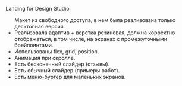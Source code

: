 Landing for Design Studio
<ul>Макет из свободного доступа, в нем была реализована только десктопная версия.
<li>Реализовала адаптив + верстка резиновая, должна корректно отображаться, в том числе, на экранах с промежуточными брейпоинтами.</li>
<li>Использованы flex, grid, position.</li>
<li>Анимация при скролле.</li>
<li>Есть бесконечный слайдер (отзывы). </li>
<li>Есть обычный слайдер (примеры работ).</li>
<li>Есть меню-бургер для маленьких экранов.</li>
</ul>
